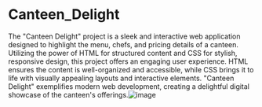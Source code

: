 # Canteen_Delight
The "Canteen Delight" project is a sleek and interactive web application designed to highlight the menu, chefs, and pricing details of a canteen. Utilizing the power of HTML for structured content and CSS for stylish, responsive design, this project offers an engaging user experience. HTML ensures the content is well-organized and accessible, while CSS brings it to life with visually appealing layouts and interactive elements. "Canteen Delight" exemplifies modern web development, creating a delightful digital showcase of the canteen's offerings.![image](https://github.com/Sowjanyaajjarapu/Canteen_Delight/assets/171253050/cd568d7d-a3c5-4d07-bc78-53c5330ef74c)
